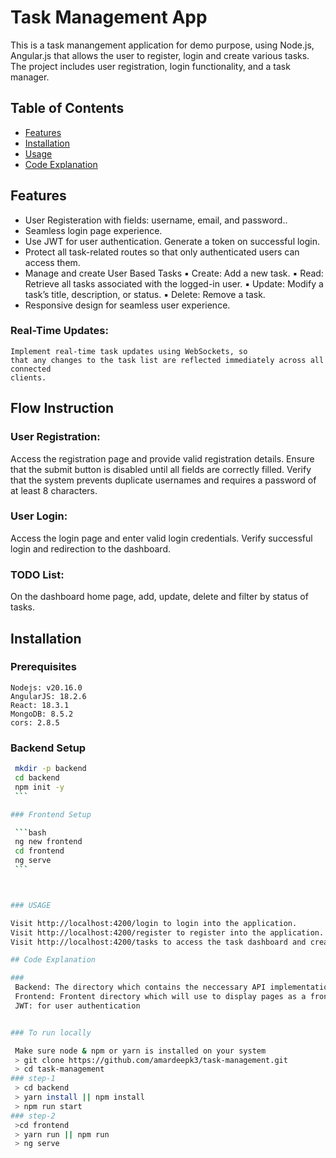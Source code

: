 # Task Management App

This is a task manangement application for demo purpose, using Node.js, Angular.js that allows the user to register, login and create various tasks. The project includes user registration, login functionality, and a task manager.

## Table of Contents

- [Features](#features)
- [Installation](#installation)
- [Usage](#usage)
- [Code Explanation](#code-explanation)


## Features

- User Registeration with fields: username, email, and password..
- Seamless login page experience.
- Use JWT for user authentication. Generate a token on successful login.
- Protect all task-related routes so that only authenticated users can access them.
- Manage and create User Based Tasks
    ▪ Create: Add a new task. 
    ▪ Read: Retrieve all tasks associated with the logged-in user. 
    ▪ Update: Modify a task’s title, description, or status. 
    ▪ Delete: Remove a task.
- Responsive design for seamless user experience.
### Real-Time Updates: 
    Implement real-time task updates using WebSockets, so 
    that any changes to the task list are reflected immediately across all connected 
    clients. 


## Flow Instruction
### User Registration:
Access the registration page and provide valid registration details. Ensure that the submit button is disabled until all fields are correctly filled. Verify that the system prevents duplicate usernames and requires a password of at least 8 characters.

### User Login:
Access the login page and enter valid login credentials. Verify successful login and redirection to the dashboard.

### TODO List:
On the dashboard home page, add, update, delete and filter by status of tasks.

## Installation

### Prerequisites

    Nodejs: v20.16.0
    AngularJS: 18.2.6
    React: 18.3.1
    MongoDB: 8.5.2
    cors: 2.8.5

### Backend Setup

   ```bash
    mkdir -p backend
    cd backend
    npm init -y
    ```

### Frontend Setup

    ```bash
    ng new frontend
    cd frontend
    ng serve
    ```



### USAGE

Visit http://localhost:4200/login to login into the application.
Visit http://localhost:4200/register to register into the application.
Visit http://localhost:4200/tasks to access the task dashboard and create user tasks.

## Code Explanation

### 
    Backend: The directory which contains the neccessary API implementation
    Frontend: Frontent directory which will use to display pages as a frontend.
    JWT: for user authentication


### To run locally

    Make sure node & npm or yarn is installed on your system
    > git clone https://github.com/amardeepk3/task-management.git
    > cd task-management
### step-1
    > cd backend 
    > yarn install || npm install
    > npm run start
### step-2
    >cd frontend
    > yarn run || npm run
    > ng serve

